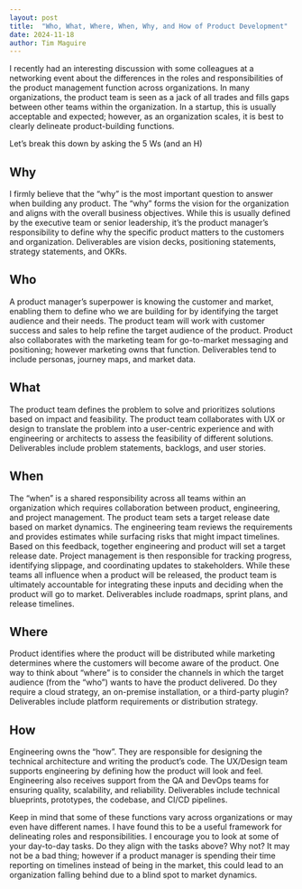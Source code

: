 ```yaml
---
layout: post
title:  "Who, What, Where, When, Why, and How of Product Development"
date: 2024-11-18
author: Tim Maguire 
---
```


I recently had an interesting discussion with some colleagues at a networking event about the differences in the roles and responsibilities of the product management function across organizations.  In many organizations, the product team is seen as a jack of all trades and fills gaps between other teams within the organization.  In a startup, this is usually acceptable and expected; however, as an organization scales, it is best to clearly delineate product-building functions.

Let’s break this down by asking the 5 Ws (and an H)


## Why

I firmly believe that the “why” is the most important question to answer when building any product.  The “why” forms the vision for the organization and aligns with the overall business objectives.  While this is usually defined by the executive team or senior leadership, it’s the product manager’s responsibility to define why the specific product matters to the customers and organization.  Deliverables are vision decks, positioning statements, strategy statements, and OKRs.


## Who

A product manager’s superpower is knowing the customer and market, enabling them to define who we are building for by identifying the target audience and their needs.  The product team will work with customer success and sales to help refine the target audience of the product.  Product also collaborates with the marketing team for go-to-market messaging and positioning; however marketing owns that function.  Deliverables tend to include personas, journey maps, and market data.


## What

The product team defines the problem to solve and prioritizes solutions based on impact and feasibility.  The product team collaborates with UX or design to translate the problem into a user-centric experience and with engineering or architects to assess the feasibility of different solutions.  Deliverables include problem statements, backlogs, and user stories.


## When

The “when” is a shared responsibility across all teams within an organization which requires collaboration between product, engineering, and project management.  The product team sets a target release date based on market dynamics.  The engineering team reviews the requirements and provides estimates while surfacing risks that might impact timelines.  Based on this feedback, together engineering and product will set a target release date.  Project management is then responsible for tracking progress, identifying slippage, and coordinating updates to stakeholders.  While these teams all influence when a product will be released, the product team is ultimately accountable for integrating these inputs and deciding when the product will go to market.  Deliverables include roadmaps, sprint plans, and release timelines.


## Where

Product identifies where the product will be distributed while marketing determines where the customers will become aware of the product.  One way to think about “where” is to consider the channels in which the target audience (from the “who”) wants to have the product delivered.  Do they require a cloud strategy, an on-premise installation, or a third-party plugin?  Deliverables include platform requirements or distribution strategy.


## How

Engineering owns the “how”.  They are responsible for designing the technical architecture and writing the product’s code.  The UX/Design team supports engineering by defining how the product will look and feel.  Engineering also receives support from the QA and DevOps teams for ensuring quality, scalability, and reliability.  Deliverables include technical blueprints, prototypes, the codebase, and CI/CD pipelines.

Keep in mind that some of these functions vary across organizations or may even have different names. I have found this to be a useful framework for delineating roles and responsibilities.  I encourage you to look at some of your day-to-day tasks.  Do they align with the tasks above?  Why not?  It may not be a bad thing; however if a product manager is spending their time reporting on timelines instead of being in the market, this could lead to an organization falling behind due to a blind spot to market dynamics.
